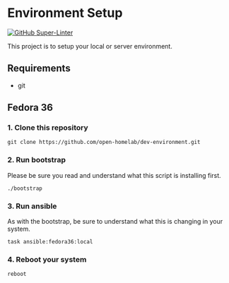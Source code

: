 
# Environment Setup

[![GitHub Super-Linter](https://github.com/open-homelab/dev-environment/workflows/Lint/badge.svg)](https://github.com/marketplace/actions/super-linter)

This project is to setup your local or server environment.

## Requirements

* git

## Fedora 36

### 1. Clone this repository

`git clone https://github.com/open-homelab/dev-environment.git`

### 2. Run bootstrap

Please be sure you read and understand what this script is installing first.

`./bootstrap`

### 3. Run ansible

As with the bootstrap, be sure to understand what this is changing in your system.

`task ansible:fedora36:local`

### 4. Reboot your system

`reboot`
